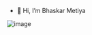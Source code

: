 - 👋 Hi, I’m Bhaskar Metiya


![image](https://user-images.githubusercontent.com/97747495/188315284-be0ff38e-97ad-4960-a4ad-f0cefe9e913e.png)

